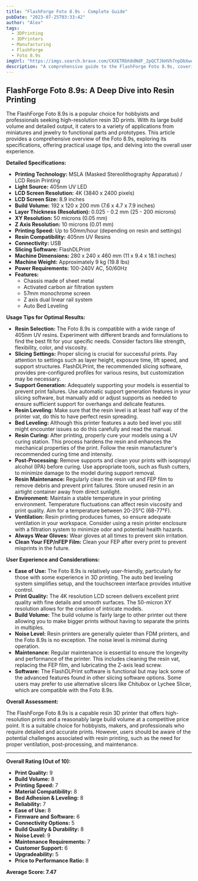 ```yaml
---
title: "FlashForge Foto 8.9s - Complete Guide"
pubDate: "2023-07-25T03:33:42"
author: "Alex"
tags:
  - 3DPrinting
  - 3DPrinters
  - Manufacturing
  - FlashForge
  - Foto 8.9s
imgUrl: "https://imgs.search.brave.com/CKXETRbh8dNdF_2pQCTJkHVh7npDbXwo3dV4_4Czqj4/rs:fit:860:0:0:0/g:ce/aHR0cHM6Ly93d3cu/ZGlnaXRtYWtlcnMu/Y2EvY2RuL3Nob3Av/cHJvZHVjdHMvZmZm/b3RvOC45XzgwMHgu/anBnP3Y9MTYzMDU0/MjY5Mw"
description: "A comprehensive guide to the FlashForge Foto 8.9s, covering specifications, usage tips, and comparisons with similar products."
---
```


## FlashForge Foto 8.9s: A Deep Dive into Resin Printing

The FlashForge Foto 8.9s is a popular choice for hobbyists and professionals seeking high-resolution resin 3D prints. With its large build volume and detailed output, it caters to a variety of applications from miniatures and jewelry to functional parts and prototypes. This article provides a comprehensive overview of the Foto 8.9s, exploring its specifications, offering practical usage tips, and delving into the overall user experience.

**Detailed Specifications:**

*   **Printing Technology:** MSLA (Masked Stereolithography Apparatus) / LCD Resin Printing
*   **Light Source:** 405nm UV LED
*   **LCD Screen Resolution:** 4K (3840 x 2400 pixels)
*   **LCD Screen Size:** 8.9 inches
*   **Build Volume:** 192 x 120 x 200 mm (7.6 x 4.7 x 7.9 inches)
*   **Layer Thickness (Resolution):** 0.025 - 0.2 mm (25 - 200 microns)
*   **XY Resolution:** 50 microns (0.05 mm)
*   **Z Axis Resolution:** 10 microns (0.01 mm)
*   **Printing Speed:** Up to 50mm/hour (depending on resin and settings)
*   **Resin Compatibility:** 405nm UV Resins
*   **Connectivity:** USB
*   **Slicing Software:** FlashDLPrint
*   **Machine Dimensions:** 280 x 240 x 460 mm (11 x 9.4 x 18.1 inches)
*   **Machine Weight:** Approximately 9 kg (19.8 lbs)
*   **Power Requirements:** 100-240V AC, 50/60Hz
*   **Features:**
    *   Chassis made of sheet metal
    *   Activated carbon air filtration system
    *   57mm monochrome screen
    *   Z axis dual linear rail system
    *   Auto Bed Leveling

**Usage Tips for Optimal Results:**

*   **Resin Selection:** The Foto 8.9s is compatible with a wide range of 405nm UV resins. Experiment with different brands and formulations to find the best fit for your specific needs. Consider factors like strength, flexibility, color, and viscosity.
*   **Slicing Settings:** Proper slicing is crucial for successful prints. Pay attention to settings such as layer height, exposure time, lift speed, and support structures. FlashDLPrint, the recommended slicing software, provides pre-configured profiles for various resins, but customization may be necessary.
*   **Support Generation:** Adequately supporting your models is essential to prevent print failures. Use automatic support generation features in your slicing software, but manually add or adjust supports as needed to ensure sufficient support for overhangs and delicate features.
*   **Resin Leveling:** Make sure that the resin level is at least half way of the printer vat, do this to have perfect resin spreading.
*   **Bed Leveling:** Although this printer features a auto bed level you still might encounter issues so do this carefully and read the manual.
*   **Resin Curing:** After printing, properly cure your models using a UV curing station. This process hardens the resin and enhances the mechanical properties of the print. Follow the resin manufacturer's recommended curing time and intensity.
*   **Post-Processing:** Remove supports and clean your prints with isopropyl alcohol (IPA) before curing. Use appropriate tools, such as flush cutters, to minimize damage to the model during support removal.
*   **Resin Maintenance:** Regularly clean the resin vat and FEP film to remove debris and prevent print failures. Store unused resin in an airtight container away from direct sunlight.
*   **Environment:** Maintain a stable temperature in your printing environment. Temperature fluctuations can affect resin viscosity and print quality. Aim for a temperature between 20-25°C (68-77°F).
*   **Ventilation:** Resin printing produces fumes, so ensure adequate ventilation in your workspace. Consider using a resin printer enclosure with a filtration system to minimize odor and potential health hazards.
*   **Always Wear Gloves:** Wear gloves at all times to prevent skin irritation.
*   **Clean Your FEP/nFEP Film:** Clean your FEP after every print to prevent misprints in the future.

**User Experience and Considerations:**

*   **Ease of Use:** The Foto 8.9s is relatively user-friendly, particularly for those with some experience in 3D printing. The auto bed leveling system simplifies setup, and the touchscreen interface provides intuitive control.
*   **Print Quality:** The 4K resolution LCD screen delivers excellent print quality with fine details and smooth surfaces. The 50-micron XY resolution allows for the creation of intricate models.
*   **Build Volume:** The build volume is fairly large to other printer out there allowing you to make bigger prints without having to separate the prints in multiples.
*   **Noise Level:** Resin printers are generally quieter than FDM printers, and the Foto 8.9s is no exception. The noise level is minimal during operation.
*   **Maintenance:** Regular maintenance is essential to ensure the longevity and performance of the printer. This includes cleaning the resin vat, replacing the FEP film, and lubricating the Z-axis lead screw.
*   **Software:** The FlashDLPrint software is functional but may lack some of the advanced features found in other slicing software options. Some users may prefer to use alternative slicers like Chitubox or Lychee Slicer, which are compatible with the Foto 8.9s.

**Overall Assessment:**

The FlashForge Foto 8.9s is a capable resin 3D printer that offers high-resolution prints and a reasonably large build volume at a competitive price point. It is a suitable choice for hobbyists, makers, and professionals who require detailed and accurate prints. However, users should be aware of the potential challenges associated with resin printing, such as the need for proper ventilation, post-processing, and maintenance.

---

**Overall Rating (Out of 10):**

*   **Print Quality:** 9
*   **Build Volume:** 8
*   **Printing Speed:** 7
*   **Material Compatibility:** 8
*   **Bed Adhesion & Leveling:** 8
*   **Reliability:** 7
*   **Ease of Use:** 8
*   **Firmware and Software:** 6
*   **Connectivity Options:** 5
*   **Build Quality & Durability:** 8
*   **Noise Level:** 9
*   **Maintenance Requirements:** 7
*   **Customer Support:** 6
*   **Upgradeability:** 5
*   **Price to Performance Ratio:** 8

**Average Score: 7.47**
